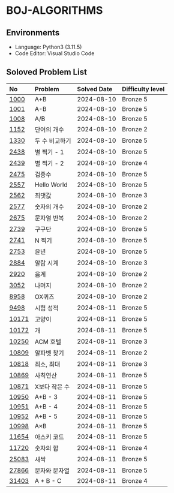 # BOJ-ALGORITHMS

## Environments

- Language: Python3 (3.11.5)
- Code Editor: Visual Studio Code

## Soloved Problem List

| **No**                                                                           | **Problem**    | **Solved Date** | **Difficulty level** |
| :------------------------------------------------------------------------------- | :------------- | :-------------- | :------------------- |
| [1000](https://github.com/esaitchkim/boj-algorithms/blob/main/python3/1000.py)   | A+B            | 2024-08-10      | Bronze 5             |
| [1001](https://github.com/esaitchkim/boj-algorithms/blob/main/python3/1001.py)   | A-B            | 2024-08-10      | Bronze 5             |
| [1008](https://github.com/esaitchkim/boj-algorithms/blob/main/python3/1008.py)   | A/B            | 2024-08-10      | Bronze 5             |
| [1152](https://github.com/esaitchkim/boj-algorithms/blob/main/python3/1152.py)   | 단어의 개수    | 2024-08-10      | Bronze 2             |
| [1330](https://github.com/esaitchkim/boj-algorithms/blob/main/python3/1330.py)   | 두 수 비교하기 | 2024-08-10      | Bronze 5             |
| [2438](https://github.com/esaitchkim/boj-algorithms/blob/main/python3/2438.py)   | 별 찍기 - 1    | 2024-08-10      | Bronze 5             |
| [2439](https://github.com/esaitchkim/boj-algorithms/blob/main/python3/2439.py)   | 별 찍기 - 2    | 2024-08-10      | Bronze 4             |
| [2475](https://github.com/esaitchkim/boj-algorithms/blob/main/python3/2475.py)   | 검증수         | 2024-08-10      | Bronze 5             |
| [2557](https://github.com/esaitchkim/boj-algorithms/blob/main/python3/2557.py)   | Hello World    | 2024-08-10      | Bronze 5             |
| [2562](https://github.com/esaitchkim/boj-algorithms/blob/main/python3/2562.py)   | 최댓값         | 2024-08-10      | Bronze 3             |
| [2577](https://github.com/esaitchkim/boj-algorithms/blob/main/python3/2577.py)   | 숫자의 개수    | 2024-08-10      | Bronze 2             |
| [2675](https://github.com/esaitchkim/boj-algorithms/blob/main/python3/2675.py)   | 문자열 반복    | 2024-08-10      | Bronze 2             |
| [2739](https://github.com/esaitchkim/boj-algorithms/blob/main/python3/2739.py)   | 구구단         | 2024-08-10      | Bronze 5             |
| [2741](https://github.com/esaitchkim/boj-algorithms/blob/main/python3/2741.py)   | N 찍기         | 2024-08-10      | Bronze 5             |
| [2753](https://github.com/esaitchkim/boj-algorithms/blob/main/python3/2753.py)   | 윤년           | 2024-08-10      | Bronze 5             |
| [2884](https://github.com/esaitchkim/boj-algorithms/blob/main/python3/2884.py)   | 알람 시계      | 2024-08-10      | Bronze 3             |
| [2920](https://github.com/esaitchkim/boj-algorithms/blob/main/python3/2920.py)   | 음계           | 2024-08-10      | Bronze 2             |
| [3052](https://github.com/esaitchkim/boj-algorithms/blob/main/python3/3052.py)   | 나머지         | 2024-08-10      | Bronze 2             |
| [8958](https://github.com/esaitchkim/boj-algorithms/blob/main/python3/8958.py)   | OX퀴즈         | 2024-08-10      | Bronze 2             |
| [9498](https://github.com/esaitchkim/boj-algorithms/blob/main/python3/9498.py)   | 시험 성적      | 2024-08-11      | Bronze 5             |
| [10171](https://github.com/esaitchkim/boj-algorithms/blob/main/python3/10171.py) | 고양이         | 2024-08-11      | Bronze 5             |
| [10172](https://github.com/esaitchkim/boj-algorithms/blob/main/python3/10172.py) | 개             | 2024-08-11      | Bronze 5             |
| [10250](https://github.com/esaitchkim/boj-algorithms/blob/main/python3/10250.py) | ACM 호텔       | 2024-08-11      | Bronze 3             |
| [10809](https://github.com/esaitchkim/boj-algorithms/blob/main/python3/10809.py) | 알파벳 찾기    | 2024-08-11      | Bronze 2             |
| [10818](https://github.com/esaitchkim/boj-algorithms/blob/main/python3/10818.py) | 최소, 최대     | 2024-08-11      | Bronze 3             |
| [10869](https://github.com/esaitchkim/boj-algorithms/blob/main/python3/10869.py) | 사칙연산       | 2024-08-11      | Bronze 5             |
| [10871](https://github.com/esaitchkim/boj-algorithms/blob/main/python3/10871.py) | X보다 작은 수  | 2024-08-11      | Bronze 5             |
| [10950](https://github.com/esaitchkim/boj-algorithms/blob/main/python3/10950.py) | A+B - 3        | 2024-08-11      | Bronze 5             |
| [10951](https://github.com/esaitchkim/boj-algorithms/blob/main/python3/10951.py) | A+B - 4        | 2024-08-11      | Bronze 5             |
| [10952](https://github.com/esaitchkim/boj-algorithms/blob/main/python3/10952.py) | A+B - 5        | 2024-08-11      | Bronze 5             |
| [10998](https://github.com/esaitchkim/boj-algorithms/blob/main/python3/10998.py) | A×B            | 2024-08-11      | Bronze 5             |
| [11654](https://github.com/esaitchkim/boj-algorithms/blob/main/python3/11654.py) | 아스키 코드    | 2024-08-11      | Bronze 5             |
| [11720](https://github.com/esaitchkim/boj-algorithms/blob/main/python3/11720.py) | 숫자의 합      | 2024-08-11      | Bronze 4             |
| [25083](https://github.com/esaitchkim/boj-algorithms/blob/main/python3/25083.py) | 새싹           | 2024-08-11      | Bronze 5             |
| [27866](https://github.com/esaitchkim/boj-algorithms/blob/main/python3/27866.py) | 문자와 문자열  | 2024-08-11      | Bronze 5             |
| [31403](https://github.com/esaitchkim/boj-algorithms/blob/main/python3/31403.py) | A + B - C      | 2024-08-11      | Bronze 4             |
